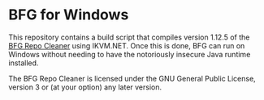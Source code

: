 # BFG for Windows

This repository contains a build script that compiles version 1.12.5 of the
[BFG Repo Cleaner](https://github.com/rtyley/bfg-repo-cleaner) using IKVM.NET.
Once this is done, BFG can run on Windows without needing to have the
notoriously insecure Java runtime installed.

The BFG Repo Cleaner is licensed under the GNU General Public License,
version 3 or (at your option) any later version.

